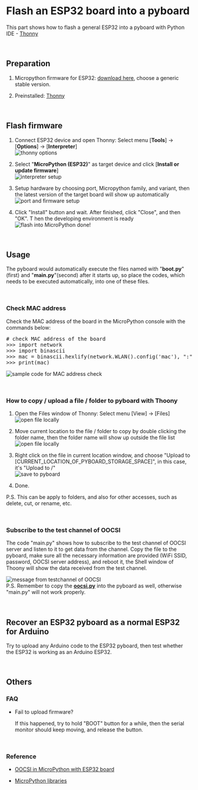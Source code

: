 # Flash an ESP32 board into a pyboard

This part shows how to flash a general ESP32 into a pyboard with Python IDE - [Thonny](https://thonny.org/)

<br />

## Preparation

1. Micropython firmware for ESP32: [download here](https://micropython.org/download/esp32/), choose a generic stable version.

2. Preinstalled: [Thonny](https://thonny.org/)

<br />

## Flash firmware

1. Connect ESP32 device and open Thonny: Select menu [**Tools**] -> [**Options**] -> [**Interpreter**]<br />
![thonny options](images/tool_options.png)

2. Select "**MicroPython (ESP32)**" as target device and click [**Install or update firmware**] <br />
![interpreter setup](images/refresh.png)

3. Setup hardware by choosing port, Micropython family, and variant, then the latest version of the target board will show up automatically<br />
![port and firmware setup](images/hardware-setting.jpg)

4. Click "Install" button and wait. After finished, click "Close", and then "OK". T hen the developing environment is ready <br />
![flash into MicroPython done!](images/micropython-ready.jpg)

<br />

## Usage

The pyboard would automatically execute the files named with "**boot.py**"(first) and "**main.py**"(second) after it starts up, so place the codes, which needs to be executed automatically, into one of these files.

<br />

### Check MAC address

Check the MAC address of the board in the MicroPython console with the commands below:

<pre>
# check MAC address of the board
>>> import network
>>> import binascii
>>> mac = binascii.hexlify(network.WLAN().config('mac'), ":").decode()
>>> print(mac)
</pre>
 ![sample code for MAC address check](images/mac_address_mask.jpg)

<br />

### How to copy / upload a file / folder to pyboard with Thoony

1. Open the Files window of Thonny: Select menu [View] -> [Files]<br />
![open file locally](images/open-file-window.jpg)

2. Move current location to the file / folder to copy by double clicking the folder name, then the folder name will show up outside the file list<br />
![open file locally](images/file-path.jpg)

3. Right click on the file in current location window, and choose "Upload to [CURRENT_LOCATION_OF_PYBOARD_STORAGE_SPACE]", in this case, it's "Upload to /"<br />
![save to pyboard](images/upload-to-pyboard.jpg)

4. Done.

P.S. This can be apply to folders, and also for other accesses, such as delete, cut, or rename, etc.

<br />

### Subscribe to the test channel of OOCSI

The code "main.py" shows how to subscribe to the test channel of OOCSI server and listen to it to get data from the channel.
Copy the file to the pyboard, make sure all the necessary information are provided (WiFi SSID, password, OOCSI server address), and reboot it, the Shell window of Thoony will show the data received from the test channel.<br />

![message from testchannel of OOCSI](images/msg_testChannel.JPG)<br />
P.S. Remember to copy the **[oocsi.py](https://raw.githubusercontent.com/iddi/oocsi-micropython/main/oocsi.py)** into the pyboard as well, otherwise "main.py" will not work properly.

<br />

## Recover an ESP32 pyboard as a normal ESP32 for Arduino

Try to upload any Arduino code to the ESP32 pyboard, then test whether the ESP32 is working as an Arduino ESP32.

<br />

## Others

### FAQ

* Fail to upload firmware?

    If this happened, try to hold "BOOT" button for a while, then the serial monitor should keep moving, and release the button.

<br />

### Reference

* [OOCSI in MicroPython with ESP32 board](https://github.com/iddi/oocsi-micropython)

* [MicroPython libraries](https://docs.micropython.org/en/latest/library/index.html#)
